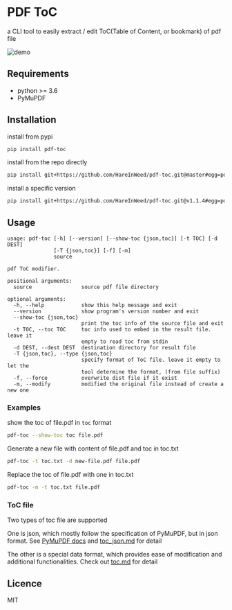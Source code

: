 # PDF ToC

a CLI tool to easily extract / edit ToC(Table of Content, or bookmark) of pdf file

![demo](./docs/assets/demo.gif)

## Requirements

- python >= 3.6
- PyMuPDF

## Installation

install from pypi

```sh
pip install pdf-toc
```

install from the repo directly

```sh
pip install git+https://github.com/HareInWeed/pdf-toc.git@master#egg=pdf-toc
```

install a specific version

```sh
pip install git+https://github.com/HareInWeed/pdf-toc.git@v1.1.4#egg=pdf-toc
```

## Usage

```plaintext
usage: pdf-toc [-h] [--version] [--show-toc {json,toc}] [-t TOC] [-d DEST]
               [-T {json,toc}] [-f] [-m]
               source

pdf ToC modifier.

positional arguments:
  source                source pdf file directory

optional arguments:
  -h, --help            show this help message and exit
  --version             show program's version number and exit
  --show-toc {json,toc}
                        print the toc info of the source file and exit
  -t TOC, --toc TOC     toc info used to embed in the result file. leave it
                        empty to read toc from stdin
  -d DEST, --dest DEST  destination directory for result file
  -T {json,toc}, --type {json,toc}
                        specify format of ToC file. leave it empty to let the
                        tool determine the format, (from file suffix)
  -f, --force           overwrite dist file if it exist
  -m, --modify          modified the original file instead of create a new one
```

### Examples

show the toc of file.pdf in `toc` format

```sh
pdf-toc --show-toc toc file.pdf
```

Generate a new file with content of file.pdf and toc in toc.txt

```sh
pdf-toc -t toc.txt -d new-file.pdf file.pdf
```

Replace the toc of file.pdf with one in toc.txt

```sh
pdf-toc -m -t toc.txt file.pdf
```

### ToC file

Two types of toc file are supported

One is json, which mostly follow the specification of PyMuPDF, but in json format. See [PyMuPDF docs](https://pymupdf.readthedocs.io/en/latest/document.html#Document.set_toc) and [toc_json.md](/docs/toc-json.md) for detail

The other is a special data format, which provides ease of modification and additional functionalities. Check out [toc.md](/docs/toc.md) for detail

## Licence

MIT
